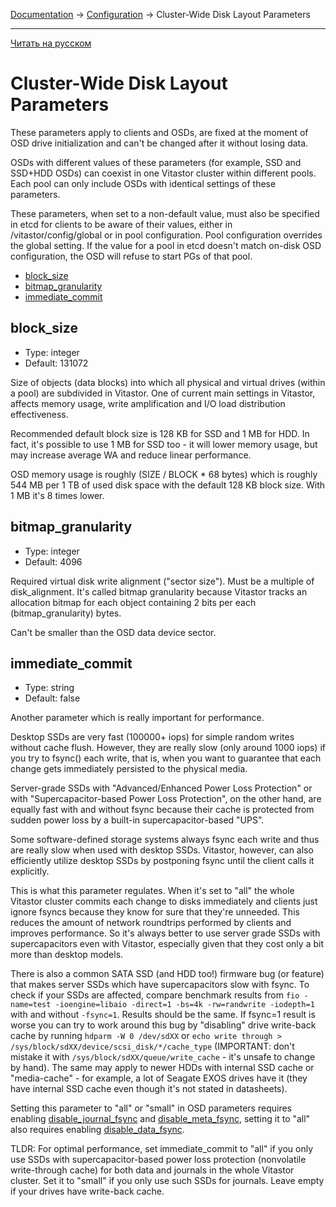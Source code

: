 [Documentation](../../README.md#documentation) → [Configuration](../config.en.md) → Cluster-Wide Disk Layout Parameters

-----

[Читать на русском](layout-cluster.ru.md)

# Cluster-Wide Disk Layout Parameters

These parameters apply to clients and OSDs, are fixed at the moment of OSD drive
initialization and can't be changed after it without losing data.

OSDs with different values of these parameters (for example, SSD and SSD+HDD
OSDs) can coexist in one Vitastor cluster within different pools. Each pool can
only include OSDs with identical settings of these parameters.

These parameters, when set to a non-default value, must also be specified in
etcd for clients to be aware of their values, either in /vitastor/config/global
or in pool configuration. Pool configuration overrides the global setting.
If the value for a pool in etcd doesn't match on-disk OSD configuration, the
OSD will refuse to start PGs of that pool.

- [block_size](#block_size)
- [bitmap_granularity](#bitmap_granularity)
- [immediate_commit](#immediate_commit)

## block_size

- Type: integer
- Default: 131072

Size of objects (data blocks) into which all physical and virtual drives
(within a pool) are subdivided in Vitastor. One of current main settings
in Vitastor, affects memory usage, write amplification and I/O load
distribution effectiveness.

Recommended default block size is 128 KB for SSD and 1 MB for HDD. In fact,
it's possible to use 1 MB for SSD too - it will lower memory usage, but
may increase average WA and reduce linear performance.

OSD memory usage is roughly (SIZE / BLOCK * 68 bytes) which is roughly
544 MB per 1 TB of used disk space with the default 128 KB block size.
With 1 MB it's 8 times lower.

## bitmap_granularity

- Type: integer
- Default: 4096

Required virtual disk write alignment ("sector size"). Must be a multiple
of disk_alignment. It's called bitmap granularity because Vitastor tracks
an allocation bitmap for each object containing 2 bits per each
(bitmap_granularity) bytes.

Can't be smaller than the OSD data device sector.

## immediate_commit

- Type: string
- Default: false

Another parameter which is really important for performance.

Desktop SSDs are very fast (100000+ iops) for simple random writes
without cache flush. However, they are really slow (only around 1000 iops)
if you try to fsync() each write, that is, when you want to guarantee that
each change gets immediately persisted to the physical media.

Server-grade SSDs with "Advanced/Enhanced Power Loss Protection" or with
"Supercapacitor-based Power Loss Protection", on the other hand, are equally
fast with and without fsync because their cache is protected from sudden
power loss by a built-in supercapacitor-based "UPS".

Some software-defined storage systems always fsync each write and thus are
really slow when used with desktop SSDs. Vitastor, however, can also
efficiently utilize desktop SSDs by postponing fsync until the client calls
it explicitly.

This is what this parameter regulates. When it's set to "all" the whole
Vitastor cluster commits each change to disks immediately and clients just
ignore fsyncs because they know for sure that they're unneeded. This reduces
the amount of network roundtrips performed by clients and improves
performance. So it's always better to use server grade SSDs with
supercapacitors even with Vitastor, especially given that they cost only
a bit more than desktop models.

There is also a common SATA SSD (and HDD too!) firmware bug (or feature)
that makes server SSDs which have supercapacitors slow with fsync. To check
if your SSDs are affected, compare benchmark results from `fio -name=test
-ioengine=libaio -direct=1 -bs=4k -rw=randwrite -iodepth=1` with and without
`-fsync=1`. Results should be the same. If fsync=1 result is worse you can
try to work around this bug by "disabling" drive write-back cache by running
`hdparm -W 0 /dev/sdXX` or `echo write through > /sys/block/sdXX/device/scsi_disk/*/cache_type`
(IMPORTANT: don't mistake it with `/sys/block/sdXX/queue/write_cache` - it's
unsafe to change by hand). The same may apply to newer HDDs with internal
SSD cache or "media-cache" - for example, a lot of Seagate EXOS drives have
it (they have internal SSD cache even though it's not stated in datasheets).

Setting this parameter to "all" or "small" in OSD parameters requires enabling
[disable_journal_fsync](layout-osd.en.yml#disable_journal_fsync) and
[disable_meta_fsync](layout-osd.en.yml#disable_meta_fsync), setting it to
"all" also requires enabling [disable_data_fsync](layout-osd.en.yml#disable_data_fsync).

TLDR: For optimal performance, set immediate_commit to "all" if you only use
SSDs with supercapacitor-based power loss protection (nonvolatile
write-through cache) for both data and journals in the whole Vitastor
cluster. Set it to "small" if you only use such SSDs for journals. Leave
empty if your drives have write-back cache.
